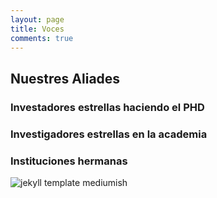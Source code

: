 ```yaml
---
layout: page
title: Voces
comments: true
---
```



## Nuestres Aliades

### Investadores estrellas haciendo el PHD

### Investigadores estrellas en la academia

### Instituciones hermanas 


![jekyll template mediumish]({{site.baseurl}}/assets/images/theme1.jpg)



